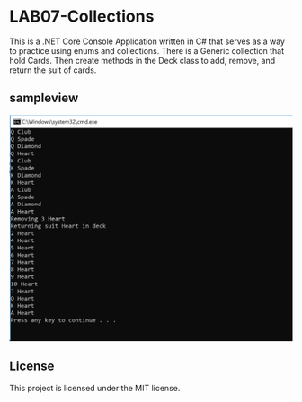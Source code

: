 # LAB07-Collections
This is a .NET Core Console Application written in C# that serves as a way to practice using enums and collections. There is a Generic collection that hold Cards.
Then create methods in the Deck class to add, remove, and return the suit of cards.
## sampleview 
![Sample View](assets/lab07.png "Screenshot of deck")
## License
This project is licensed under the MIT license.
